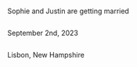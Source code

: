 <div style="margin-top: 10em;">Sophie and Justin are getting married</div>
<div style="margin-top: 2em;">September 2nd, 2023</div>
<div style="margin-top: 2em;">Lisbon, New Hampshire</div>
